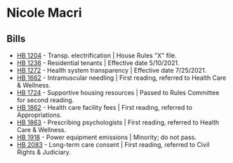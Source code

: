 # Nicole Macri
## Bills
* [HB 1204](/bill/2021-22/hb/1204/) - Transp. electrification | House Rules "X" file.
* [HB 1236](/bill/2021-22/hb/1236/) - Residential tenants | Effective date 5/10/2021.
* [HB 1272](/bill/2021-22/hb/1272/) - Health system transparency | Effective date 7/25/2021.
* [HB 1662](/bill/2021-22/hb/1662/) - Intramuscular needling | First reading, referred to Health Care & Wellness.
* [HB 1724](/bill/2021-22/hb/1724/) - Supportive housing resources | Passed to Rules Committee for second reading.
* [HB 1862](/bill/2021-22/hb/1862/) - Health care facility fees | First reading, referred to Appropriations.
* [HB 1863](/bill/2021-22/hb/1863/) - Prescribing psychologists | First reading, referred to Health Care & Wellness.
* [HB 1918](/bill/2021-22/hb/1918/) - Power equipment emissions | Minority; do not pass.
* [HB 2083](/bill/2021-22/hb/2083/) - Long-term care consent | First reading, referred to Civil Rights & Judiciary.
